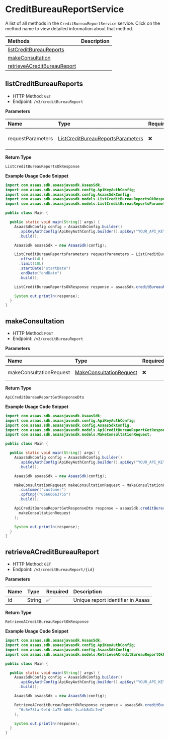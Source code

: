 # CreditBureauReportService

A list of all methods in the `CreditBureauReportService` service. Click on the method name to view detailed information about that method.

| Methods                                                     | Description |
| :---------------------------------------------------------- | :---------- |
| [listCreditBureauReports](#listcreditbureaureports)         |             |
| [makeConsultation](#makeconsultation)                       |             |
| [retrieveACreditBureauReport](#retrieveacreditbureaureport) |             |

## listCreditBureauReports

- HTTP Method: `GET`
- Endpoint: `/v3/creditBureauReport`

**Parameters**

| Name              | Type                                                                                | Required | Description               |
| :---------------- | :---------------------------------------------------------------------------------- | :------- | :------------------------ |
| requestParameters | [ListCreditBureauReportsParameters](../models/ListCreditBureauReportsParameters.md) | ❌       | Request Parameters Object |

**Return Type**

`ListCreditBureauReportsOkResponse`

**Example Usage Code Snippet**

```java
import com.asaas.sdk.asaasjavasdk.AsaasSdk;
import com.asaas.sdk.asaasjavasdk.config.ApiKeyAuthConfig;
import com.asaas.sdk.asaasjavasdk.config.AsaasSdkConfig;
import com.asaas.sdk.asaasjavasdk.models.ListCreditBureauReportsOkResponse;
import com.asaas.sdk.asaasjavasdk.models.ListCreditBureauReportsParameters;

public class Main {

  public static void main(String[] args) {
    AsaasSdkConfig config = AsaasSdkConfig.builder()
      .apiKeyAuthConfig(ApiKeyAuthConfig.builder().apiKey("YOUR_API_KEY").build())
      .build();

    AsaasSdk asaasSdk = new AsaasSdk(config);

    ListCreditBureauReportsParameters requestParameters = ListCreditBureauReportsParameters.builder()
      .offset(4L)
      .limit(10L)
      .startDate("startDate")
      .endDate("endDate")
      .build();

    ListCreditBureauReportsOkResponse response = asaasSdk.creditBureauReport.listCreditBureauReports(requestParameters);

    System.out.println(response);
  }
}

```

## makeConsultation

- HTTP Method: `POST`
- Endpoint: `/v3/creditBureauReport`

**Parameters**

| Name                    | Type                                                            | Required | Description  |
| :---------------------- | :-------------------------------------------------------------- | :------- | :----------- |
| makeConsultationRequest | [MakeConsultationRequest](../models/MakeConsultationRequest.md) | ❌       | Request Body |

**Return Type**

`ApiCreditBureauReportGetResponseDto`

**Example Usage Code Snippet**

```java
import com.asaas.sdk.asaasjavasdk.AsaasSdk;
import com.asaas.sdk.asaasjavasdk.config.ApiKeyAuthConfig;
import com.asaas.sdk.asaasjavasdk.config.AsaasSdkConfig;
import com.asaas.sdk.asaasjavasdk.models.ApiCreditBureauReportGetResponseDto;
import com.asaas.sdk.asaasjavasdk.models.MakeConsultationRequest;

public class Main {

  public static void main(String[] args) {
    AsaasSdkConfig config = AsaasSdkConfig.builder()
      .apiKeyAuthConfig(ApiKeyAuthConfig.builder().apiKey("YOUR_API_KEY").build())
      .build();

    AsaasSdk asaasSdk = new AsaasSdk(config);

    MakeConsultationRequest makeConsultationRequest = MakeConsultationRequest.builder()
      .customer("customer")
      .cpfCnpj("05666663755")
      .build();

    ApiCreditBureauReportGetResponseDto response = asaasSdk.creditBureauReport.makeConsultation(
      makeConsultationRequest
    );

    System.out.println(response);
  }
}

```

## retrieveACreditBureauReport

- HTTP Method: `GET`
- Endpoint: `/v3/creditBureauReport/{id}`

**Parameters**

| Name | Type   | Required | Description                       |
| :--- | :----- | :------- | :-------------------------------- |
| id   | String | ✅       | Unique report identifier in Asaas |

**Return Type**

`RetrieveACreditBureauReportOkResponse`

**Example Usage Code Snippet**

```java
import com.asaas.sdk.asaasjavasdk.AsaasSdk;
import com.asaas.sdk.asaasjavasdk.config.ApiKeyAuthConfig;
import com.asaas.sdk.asaasjavasdk.config.AsaasSdkConfig;
import com.asaas.sdk.asaasjavasdk.models.RetrieveACreditBureauReportOkResponse;

public class Main {

  public static void main(String[] args) {
    AsaasSdkConfig config = AsaasSdkConfig.builder()
      .apiKeyAuthConfig(ApiKeyAuthConfig.builder().apiKey("YOUR_API_KEY").build())
      .build();

    AsaasSdk asaasSdk = new AsaasSdk(config);

    RetrieveACreditBureauReportOkResponse response = asaasSdk.creditBureauReport.retrieveACreditBureauReport(
      "6c5e73fa-9efd-4a75-b60c-1cafb8d1c7ed"
    );

    System.out.println(response);
  }
}

```

<!-- This file was generated by liblab | https://liblab.com/ -->
